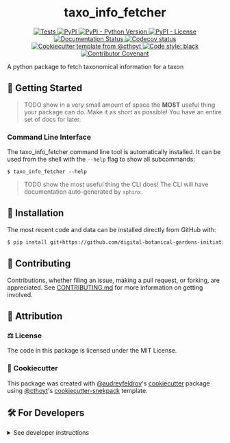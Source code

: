 <!--
<p align="center">
  <img src="https://github.com/digital-botanical-gardens-initiative/taxo_info_fetcher/raw/main/docs/source/logo.png" height="150">
</p>
-->

<h1 align="center">
  taxo_info_fetcher
</h1>

<p align="center">
    <a href="https://github.com/digital-botanical-gardens-initiative/taxo_info_fetcher/actions/workflows/tests.yml">
        <img alt="Tests" src="https://github.com/digital-botanical-gardens-initiative/taxo_info_fetcher/workflows/Tests/badge.svg" />
    </a>
    <a href="https://pypi.org/project/taxo_info_fetcher">
        <img alt="PyPI" src="https://img.shields.io/pypi/v/taxo_info_fetcher" />
    </a>
    <a href="https://pypi.org/project/taxo_info_fetcher">
        <img alt="PyPI - Python Version" src="https://img.shields.io/pypi/pyversions/taxo_info_fetcher" />
    </a>
    <a href="https://github.com/digital-botanical-gardens-initiative/taxo_info_fetcher/blob/main/LICENSE">
        <img alt="PyPI - License" src="https://img.shields.io/pypi/l/taxo_info_fetcher" />
    </a>
    <a href='https://taxo_info_fetcher.readthedocs.io/en/latest/?badge=latest'>
        <img src='https://readthedocs.org/projects/taxo_info_fetcher/badge/?version=latest' alt='Documentation Status' />
    </a>
    <a href="https://codecov.io/gh/digital-botanical-gardens-initiative/taxo_info_fetcher/branch/main">
        <img src="https://codecov.io/gh/digital-botanical-gardens-initiative/taxo_info_fetcher/branch/main/graph/badge.svg" alt="Codecov status" />
    </a>  
    <a href="https://github.com/cthoyt/cookiecutter-python-package">
        <img alt="Cookiecutter template from @cthoyt" src="https://img.shields.io/badge/Cookiecutter-snekpack-blue" /> 
    </a>
    <a href='https://github.com/psf/black'>
        <img src='https://img.shields.io/badge/code%20style-black-000000.svg' alt='Code style: black' />
    </a>
    <a href="https://github.com/digital-botanical-gardens-initiative/taxo_info_fetcher/blob/main/.github/CODE_OF_CONDUCT.md">
        <img src="https://img.shields.io/badge/Contributor%20Covenant-2.1-4baaaa.svg" alt="Contributor Covenant"/>
    </a>
</p>

A python package to fetch taxonomical information for a taxon

## 💪 Getting Started

> TODO show in a very small amount of space the **MOST** useful thing your package can do.
> Make it as short as possible! You have an entire set of docs for later.

### Command Line Interface

The taxo_info_fetcher command line tool is automatically installed. It can
be used from the shell with the `--help` flag to show all subcommands:

```shell
$ taxo_info_fetcher --help
```

> TODO show the most useful thing the CLI does! The CLI will have documentation auto-generated
> by `sphinx`.

## 🚀 Installation

<!-- Uncomment this section after your first ``tox -e finish``
The most recent release can be installed from
[PyPI](https://pypi.org/project/taxo_info_fetcher/) with:

```shell
$ pip install taxo_info_fetcher
```
-->

The most recent code and data can be installed directly from GitHub with:

```bash
$ pip install git+https://github.com/digital-botanical-gardens-initiative/taxo_info_fetcher.git
```

## 👐 Contributing

Contributions, whether filing an issue, making a pull request, or forking, are appreciated. See
[CONTRIBUTING.md](https://github.com/digital-botanical-gardens-initiative/taxo_info_fetcher/blob/master/.github/CONTRIBUTING.md) for more information on getting involved.

## 👋 Attribution

### ⚖️ License

The code in this package is licensed under the MIT License.

<!--
### 📖 Citation

Citation goes here!
-->

<!--
### 🎁 Support

This project has been supported by the following organizations (in alphabetical order):

- [Harvard Program in Therapeutic Science - Laboratory of Systems Pharmacology](https://hits.harvard.edu/the-program/laboratory-of-systems-pharmacology/)

-->

<!--
### 💰 Funding

This project has been supported by the following grants:

| Funding Body                                             | Program                                                                                                                       | Grant           |
|----------------------------------------------------------|-------------------------------------------------------------------------------------------------------------------------------|-----------------|
| DARPA                                                    | [Automating Scientific Knowledge Extraction (ASKE)](https://www.darpa.mil/program/automating-scientific-knowledge-extraction) | HR00111990009   |
-->

### 🍪 Cookiecutter

This package was created with [@audreyfeldroy](https://github.com/audreyfeldroy)'s
[cookiecutter](https://github.com/cookiecutter/cookiecutter) package using [@cthoyt](https://github.com/cthoyt)'s
[cookiecutter-snekpack](https://github.com/cthoyt/cookiecutter-snekpack) template.

## 🛠️ For Developers

<details>
  <summary>See developer instructions</summary>

The final section of the README is for if you want to get involved by making a code contribution.

### Development Installation

To install in development mode, use the following:

```bash
$ git clone git+https://github.com/digital-botanical-gardens-initiative/taxo_info_fetcher.git
$ cd taxo_info_fetcher
$ pip install -e .
```

### 🥼 Testing

After cloning the repository and installing `tox` with `pip install tox`, the unit tests in the `tests/` folder can be
run reproducibly with:

```shell
$ tox
```

Additionally, these tests are automatically re-run with each commit in a [GitHub Action](https://github.com/digital-botanical-gardens-initiative/taxo_info_fetcher/actions?query=workflow%3ATests).

### 📖 Building the Documentation

The documentation can be built locally using the following:

```shell
$ git clone git+https://github.com/digital-botanical-gardens-initiative/taxo_info_fetcher.git
$ cd taxo_info_fetcher
$ tox -e docs
$ open docs/build/html/index.html
``` 

The documentation automatically installs the package as well as the `docs`
extra specified in the [`setup.cfg`](setup.cfg). `sphinx` plugins
like `texext` can be added there. Additionally, they need to be added to the
`extensions` list in [`docs/source/conf.py`](docs/source/conf.py).

### 📦 Making a Release

After installing the package in development mode and installing
`tox` with `pip install tox`, the commands for making a new release are contained within the `finish` environment
in `tox.ini`. Run the following from the shell:

```shell
$ tox -e finish
```

This script does the following:

1. Uses [Bump2Version](https://github.com/c4urself/bump2version) to switch the version number in the `setup.cfg`,
   `src/taxo_info_fetcher/version.py`, and [`docs/source/conf.py`](docs/source/conf.py) to not have the `-dev` suffix
2. Packages the code in both a tar archive and a wheel using [`build`](https://github.com/pypa/build)
3. Uploads to PyPI using [`twine`](https://github.com/pypa/twine). Be sure to have a `.pypirc` file configured to avoid the need for manual input at this
   step
4. Push to GitHub. You'll need to make a release going with the commit where the version was bumped.
5. Bump the version to the next patch. If you made big changes and want to bump the version by minor, you can
   use `tox -e bumpversion -- minor` after.
</details>
